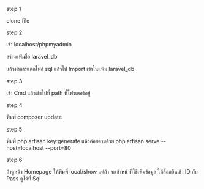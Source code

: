 <p> step 1 </p>
<p> clone file </p>
<p> step 2 </p>
<p> เข้า localhost/phpmyadmin </p>
<p> สร้างแฟ้มชื่อ laravel_db </p>
<p> แล้วทำการแตกไฟล์ sql แล้วไป Import เข้าในแฟ้ม laravel_db </p>
<p> step 3 </p>
<p>เข้า Cmd แล้วเข้าไปที่ path ที่โฟรเดอร์อยู่</p>
<p> step 4 </p>
<p> พิมพ์ composer update </p>

<p> step 5 </p>
<p> พิมพิ์ php artisan key:generate แล้วค่อยตามด้วย  php artisan serve --host=localhost --port=80 </p>


<p> step 6 </p>
<p> ถ้าดูหน้า Homepage ให้พิมพิ์ local/show แต่ถ้า จะเข้าหน้าที่ใช้เพิ่มข้อมูล ให้ล็อกอินเข้า ID กับ Pass ดูได้ที่ Sql</p>
